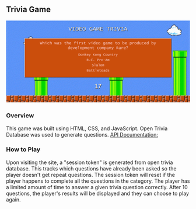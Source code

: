 ## Trivia Game

![Screenshot](./screenshots/videogametrivia.jpg)

### Overview

This game was built using HTML, CSS, and JavaScript.  Open Trivia Database was used to generate questions. 
[API Documentation:](https://opentdb.com/api_config.php)

### How to Play

Upon visiting the site, a "session token" is generated from open trivia database.  This tracks which questions have already been asked so the player doesn't get repeat questions.  The session token will reset if the player happens to complete all the questions in the category.  The player has a limited amount of time to answer a given trivia question correctly.  After 10 questions, the player's results will be displayed and they can choose to play again. 
